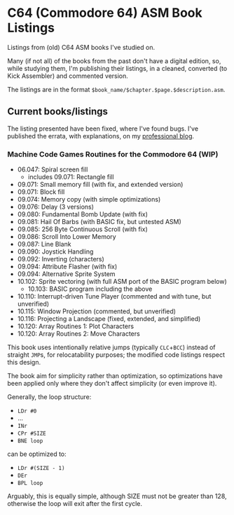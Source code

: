# C64 (Commodore 64) ASM Book Listings

Listings from (old) C64 ASM books I've studied on.

Many (if not all) of the books from the past don't have a digital edition, so, while studying them, I'm publishing their listings, in a cleaned, converted (to Kick Assembler) and commented version.

The listings are in the format `$book_name/$chapter.$page.$description.asm`.

## Current books/listings

The listing presented have been fixed, where I've found bugs. I've published the errata, with explanations, on my [professional blog](https://saveriomiroddi.github.io/tag/retrocomputing/).

### Machine Code Games Routines for the Commodore 64 (WIP)

- 06.047: Spiral screen fill
  - includes 09.071: Rectangle fill
- 09.071: Small memory fill (with fix, and extended version)
- 09.071: Block fill
- 09.074: Memory copy (with simple optimizations)
- 09.076: Delay (3 versions)
- 09.080: Fundamental Bomb Update (with fix)
- 09.081: Hail Of Barbs (with BASIC fix, but untested ASM)
- 09.085: 256 Byte Continuous Scroll (with fix)
- 09.086: Scroll Into Lower Memory
- 09.087: Line Blank
- 09.090: Joystick Handling
- 09.092: Inverting (characters)
- 09.094: Attribute Flasher (with fix)
- 09.094: Alternative Sprite System
- 10.102: Sprite vectoring (with full ASM port of the BASIC program below)
  - 10.103: BASIC program including the above
- 10.110: Interrupt-driven Tune Player (commented and with tune, but unverified)
- 10.115: Window Projection (commented, but unverified)
- 10.116: Projecting a Landscape (fixed, extended, and simplified)
- 10.120: Array Routines 1: Plot Characters
- 10.120: Array Routines 2: Move Characters

This book uses intentionally relative jumps (typically `CLC`+`BCC`) instead of straight `JMP`s, for relocatability purposes; the modified code listings respect this design.

The book aim for simplicity rather than optimization, so optimizations have been applied only where they don't affect simplicity (or even improve it).

Generally, the loop structure:

- `LDr #0`
- ...
- `INr`
- `CPr #SIZE`
- `BNE loop`

can be optimized to:

- `LDr #(SIZE - 1)`
- `DEr`
- `BPL loop`

Arguably, this is equally simple, although SIZE must not be greater than 128, otherwise the loop will exit after the first cycle.
